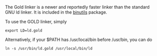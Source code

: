 The Gold linker is a newer and reportedly faster linker than the standard GNU ld linker. It is included in the [binutils](https://www.archlinux.org/packages/?name=binutils) package.

To use the GOLD linker, simply

```
export LD=ld.gold

```

Alternatively, if your $PATH has /usr/local/bin before /usr/bin, you can do

```
ln -s /usr/bin/ld.gold /usr/local/bin/ld

```